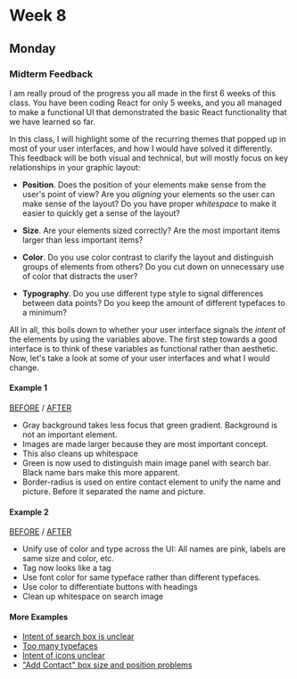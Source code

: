 # Week 8

## Monday

### Midterm Feedback

I am really proud of the progress you all made in the first 6 weeks of this class. You have been coding React for only 5 weeks, and you all managed to make a functional UI that demonstrated the basic React functionality that we have learned so far.

In this class, I will highlight some of the recurring themes that popped up in most of your user interfaces, and how I would have solved it differently. This feedback will be both visual and technical, but will mostly focus on key relationships in your graphic layout:

* **Position**. Does the position of your elements make sense from the user's point of view? Are you _aligning_ your elements so the user can make sense of the layout? Do you have proper _whitespace_ to make it easier to quickly get a sense of the layout?

* **Size**. Are your elements sized correctly? Are the most important items larger than less important items?

* **Color**. Do you use color contrast to clarify the layout and distinguish groups of elements from others? Do you cut down on unnecessary use of color that distracts the user?

* **Typography**. Do you use different type style to signal differences between data points? Do you keep the amount of different typefaces to a minimum?

All in all, this boils down to whether your user interface signals the _intent_ of the elements by using the variables above. The first step towards a good interface is to think of these variables as functional rather than aesthetic. Now, let's take a look at some of your user interfaces and what I would change.

#### Example 1

[BEFORE](images/example1_before.png) / [AFTER](images/example1_after.png)

* Gray background takes less focus that green gradient. Background is not an important element.
* Images are made larger because they are most important concept.
* This also cleans up whitespace
* Green is now used to distinguish main image panel with search bar. Black name bars make this more apparent.
* Border-radius is used on entire contact element to unify the name and picture. Before it separated the name and picture.

#### Example 2

[BEFORE](images/example2_before.png) / [AFTER](images/example2_after.png)

* Unify use of color and type across the UI: All names are pink, labels are same size and color, etc.
* Tag now looks like a tag
* Use font color for same typeface rather than different typefaces.
* Use color to differentiate buttons with headings
* Clean up whitespace on search image

#### More Examples

* [Intent of search box is unclear](images/another_example1.png)
* [Too many typefaces](images/another_example2.png)
* [Intent of icons unclear](images/another_example3.png)
* ["Add Contact" box size and position problems](images/another_example4.png)
